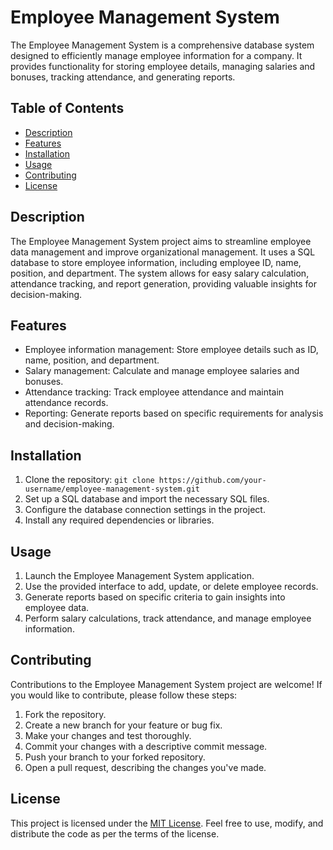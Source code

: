 # Employee Management System

The Employee Management System is a comprehensive database system designed to efficiently manage employee information for a company. It provides functionality for storing employee details, managing salaries and bonuses, tracking attendance, and generating reports.

## Table of Contents
- [Description](#description)
- [Features](#features)
- [Installation](#installation)
- [Usage](#usage)
- [Contributing](#contributing)
- [License](#license)

## Description

The Employee Management System project aims to streamline employee data management and improve organizational management. It uses a SQL database to store employee information, including employee ID, name, position, and department. The system allows for easy salary calculation, attendance tracking, and report generation, providing valuable insights for decision-making.

## Features

- Employee information management: Store employee details such as ID, name, position, and department.
- Salary management: Calculate and manage employee salaries and bonuses.
- Attendance tracking: Track employee attendance and maintain attendance records.
- Reporting: Generate reports based on specific requirements for analysis and decision-making.

## Installation

1. Clone the repository: `git clone https://github.com/your-username/employee-management-system.git`
2. Set up a SQL database and import the necessary SQL files.
3. Configure the database connection settings in the project.
4. Install any required dependencies or libraries.

## Usage

1. Launch the Employee Management System application.
2. Use the provided interface to add, update, or delete employee records.
3. Generate reports based on specific criteria to gain insights into employee data.
4. Perform salary calculations, track attendance, and manage employee information.

## Contributing

Contributions to the Employee Management System project are welcome! If you would like to contribute, please follow these steps:

1. Fork the repository.
2. Create a new branch for your feature or bug fix.
3. Make your changes and test thoroughly.
4. Commit your changes with a descriptive commit message.
5. Push your branch to your forked repository.
6. Open a pull request, describing the changes you've made.

## License

This project is licensed under the [MIT License](LICENSE). Feel free to use, modify, and distribute the code as per the terms of the license.

